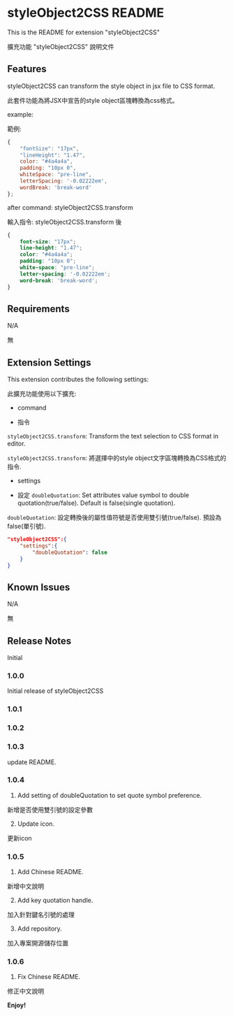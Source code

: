 # styleObject2CSS README

This is the README for extension "styleObject2CSS"

擴充功能 "styleObject2CSS" 說明文件

## Features

styleObject2CSS can transform the style object in jsx file to CSS format.

此套件功能為將JSX中宣告的style object區塊轉換為css格式。

example:

範例:

```javascript
{
    "fontSize": "17px",
    "lineHeight": "1.47",
    color: "#4a4a4a",
    padding: "10px 0",
    whiteSpace: "pre-line",
    letterSpacing: '-0.02222em',
    wordBreak: 'break-word'
};
```

after command: styleObject2CSS.transform

輸入指令: styleObject2CSS.transform 後

```SCSS
{
    font-size: "17px";
    line-height: "1.47";
    color: "#4a4a4a";
    padding: "10px 0";
    white-space: "pre-line";
    letter-spacing: '-0.02222em';
    word-break: 'break-word';
}
```

## Requirements

N/A

無

## Extension Settings

This extension contributes the following settings:

此擴充功能使用以下擴充:

* command

* 指令

`styleObject2CSS.transform`: Transform the text selection to CSS format in editor.

`styleObject2CSS.transform`: 將選擇中的style object文字區塊轉換為CSS格式的指令.

* settings

* 設定
`doubleQuotation`: Set attributes value symbol to double quotation(true/false). Default is false(single quotation).

`doubleQuotation`: 設定轉換後的屬性值符號是否使用雙引號(true/false). 預設為false(單引號).

```JSON
"styleObject2CSS":{
    "settings":{
        "doubleQuotation": false
    }
}
```

## Known Issues

N/A

無

## Release Notes

Initial

### 1.0.0

Initial release of styleObject2CSS

### 1.0.1
### 1.0.2
### 1.0.3

update README.

### 1.0.4
1. Add setting of doubleQuotation  to set quote symbol preference.

新增是否使用雙引號的設定參數

2. Update icon.

更新icon

### 1.0.5
1. Add Chinese README.

新增中文說明

2. Add key quotation handle.

加入針對鍵名引號的處理

3. Add repository.

加入專案開源儲存位置

### 1.0.6
1. Fix Chinese README.

修正中文說明

**Enjoy!**
